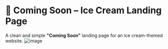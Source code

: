# 🍦 Coming Soon – Ice Cream Landing Page

A clean and simple **"Coming Soon"** landing page for an ice cream-themed website.
![image](https://github.com/user-attachments/assets/5ba2defe-df84-4f6a-bd40-75aa7a5ec948)

